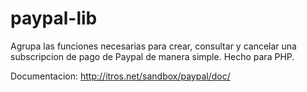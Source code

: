# paypal-lib
Agrupa las funciones necesarias para crear, consultar y cancelar una subscripcion de pago de Paypal de manera simple. Hecho para PHP.

Documentacion: http://itros.net/sandbox/paypal/doc/
